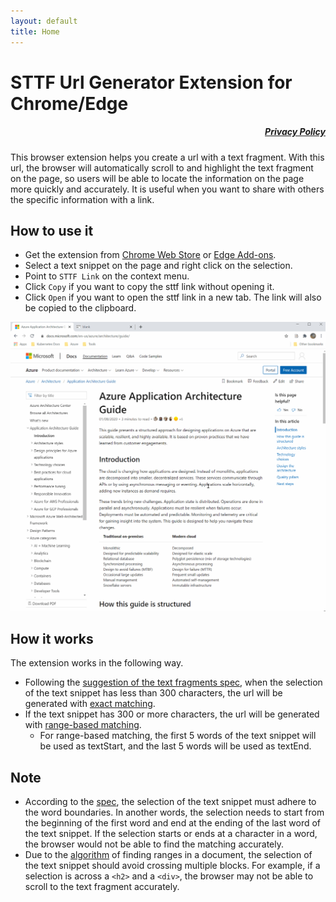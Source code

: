 ```yaml
---
layout: default
title: Home
---
```


# STTF Url Generator Extension for Chrome/Edge

<h5 style="text-align: right;"><a href="./privacy-policy.html">Privacy Policy</a></h5>

This browser extension helps you create a url with a text fragment. With this url, the browser will automatically scroll to and highlight the text fragment on the page, so users will be able to locate the information on the page more quickly and accurately. It is useful when you want to share with others the specific information with a link.

## How to use it

- Get the extension from [Chrome Web Store](https://chrome.google.com/webstore/detail/sttf-url-generator/mlihnffnlcfgjkkmigdgahgpfpfddafo) or [Edge Add-ons](https://microsoftedge.microsoft.com/addons/detail/sttf-url-generator/dpdjjailihobhcfmchiadaomllbdfhid?hl=en-US).
- Select a text snippet on the page and right click on the selection.
- Point to `STTF Link` on the context menu.
- Click `Copy` if you want to copy the sttf link without opening it.
- Click `Open` if you want to open the sttf link in a new tab. The link will also be copied to the clipboard.

![how to use](./sttf-url-v0.6.gif)

## How it works

The extension works in the following way.

- Following the [suggestion of the text fragments spec](https://wicg.github.io/scroll-to-text-fragment/#prefer-exact-matching-to-range-based#:~:text=It%20is%20recommended%20that%20text%20snippets%20shorter%20than%20300%20characters%20always%20be%20encoded%20using%20an%20exact%20match.%20Above%20this%20limit%2C%20the%20UA%20should%20encode%20the%20string%20as%20a%20range-based%20match.), when the selection of the text snippet has less than 300 characters, the url will be generated with [exact matching](https://wicg.github.io/scroll-to-text-fragment/#syntax#:~:text=If%20only%20textStart%20is%20specified%2C%20the%20first%20instance%20of%20this%20exact%20text%20string%20is%20the%20target%20text.).
- If the text snippet has 300 or more characters, the url will be generated with [range-based matching](https://wicg.github.io/scroll-to-text-fragment/#syntax#:~:text=If%20the%20textEnd%20parameter%20is%20also%20specified%2C%20then%20the%20text%20directive%20refers%20to%20a%20range%20of%20text%20in%20the%20page.).
  - For range-based matching, the first 5 words of the text snippet will be used as textStart, and the last 5 words will be used as textEnd.

## Note

- According to the [spec](https://wicg.github.io/scroll-to-text-fragment/#word-boundaries#:~:text=The%20substring%20%22mountain%20range%22%20is%20word%20bounded%20within%20the%20string%20%22An%20impressive%20mountain%20range%22%20but%20not%20within%20%22An%20impressive%20mountain%20ranger%22.), the selection of the text snippet must adhere to the word boundaries. In another words, the selection needs to start from the beginning of the first word and end at the ending of the last word of the text snippet. If the selection starts or ends at a character in a word, the browser would not be able to find the matching accurately.
- Due to the [algorithm](https://wicg.github.io/scroll-to-text-fragment/#finding-ranges-in-a-document#:~:text=each%20of%20prefix%2C%20textStart%2C%20textEnd%2C%20and%20suffix%20will%20only%20match%20text%20within%20a%20single%20block.) of finding ranges in a document, the selection of the text snippet should avoid crossing multiple blocks. For example, if a selection is across a `<h2>` and a `<div>`, the browser may not be able to scroll to the text fragment accurately.
